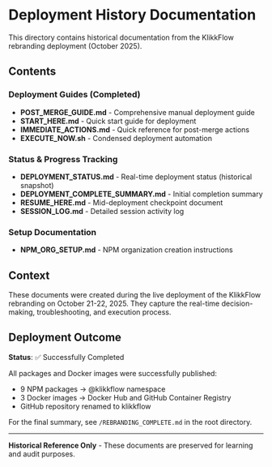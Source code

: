 # Deployment History Documentation

This directory contains historical documentation from the KlikkFlow rebranding deployment (October 2025).

## Contents

### Deployment Guides (Completed)
- **POST_MERGE_GUIDE.md** - Comprehensive manual deployment guide
- **START_HERE.md** - Quick start guide for deployment
- **IMMEDIATE_ACTIONS.md** - Quick reference for post-merge actions
- **EXECUTE_NOW.sh** - Condensed deployment automation

### Status & Progress Tracking
- **DEPLOYMENT_STATUS.md** - Real-time deployment status (historical snapshot)
- **DEPLOYMENT_COMPLETE_SUMMARY.md** - Initial completion summary
- **RESUME_HERE.md** - Mid-deployment checkpoint document
- **SESSION_LOG.md** - Detailed session activity log

### Setup Documentation
- **NPM_ORG_SETUP.md** - NPM organization creation instructions

## Context

These documents were created during the live deployment of the KlikkFlow rebranding on October 21-22, 2025. They capture the real-time decision-making, troubleshooting, and execution process.

## Deployment Outcome

**Status**: ✅ Successfully Completed

All packages and Docker images were successfully published:
- 9 NPM packages → @klikkflow namespace
- 3 Docker images → Docker Hub and GitHub Container Registry
- GitHub repository renamed to klikkflow

For the final summary, see `/REBRANDING_COMPLETE.md` in the root directory.

---

**Historical Reference Only** - These documents are preserved for learning and audit purposes.
